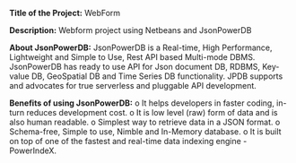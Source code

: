 **Title of the Project:** WebForm

**Description:** Webform project using Netbeans and JsonPowerDB

**About JsonPowerDB:** JsonPowerDB is a Real-time, High Performance, Lightweight and Simple to Use, Rest API based Multi-mode DBMS. JsonPowerDB has ready to use API for Json document DB, RDBMS, Key-value DB, GeoSpatial DB and Time Series DB functionality. JPDB supports and advocates for true serverless and pluggable API development.

**Benefits of using JsonPowerDB:** o It helps developers in faster coding, in-turn reduces development cost. o It is low level (raw) form of data and is also human readable. o Simplest way to retrieve data in a JSON format. o Schema-free, Simple to use, Nimble and In-Memory database. o It is built on top of one of the fastest and real-time data indexing engine - PowerIndeX.
